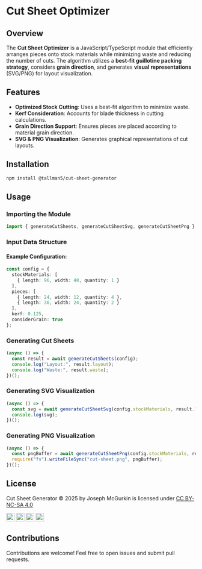 # Cut Sheet Optimizer

## Overview
The **Cut Sheet Optimizer** is a JavaScript/TypeScript module that efficiently arranges pieces onto stock materials while minimizing waste and reducing the number of cuts. The algorithm utilizes a **best-fit guillotine packing strategy**, considers **grain direction**, and generates **visual representations** (SVG/PNG) for layout visualization.

## Features
- **Optimized Stock Cutting**: Uses a best-fit algorithm to minimize waste.
- **Kerf Consideration**: Accounts for blade thickness in cutting calculations.
- **Grain Direction Support**: Ensures pieces are placed according to material grain direction.
- **SVG & PNG Visualization**: Generates graphical representations of cut layouts.

## Installation
```sh
npm install @tallman5/cut-sheet-generator
```

## Usage
### Importing the Module
```typescript
import { generateCutSheets, generateCutSheetSvg, generateCutSheetPng } from "@tallman5/cut-sheet-generator";
```

### Input Data Structure
#### Example Configuration:
```typescript
const config = {
  stockMaterials: [
    { length: 96, width: 48, quantity: 1 }
  ],
  pieces: [
    { length: 24, width: 12, quantity: 4 },
    { length: 36, width: 24, quantity: 2 }
  ],
  kerf: 0.125,
  considerGrain: true
};
```

### Generating Cut Sheets
```typescript
(async () => {
  const result = await generateCutSheets(config);
  console.log("Layout:", result.layout);
  console.log("Waste:", result.waste);
})();
```

### Generating SVG Visualization
```typescript
(async () => {
  const svg = await generateCutSheetSvg(config.stockMaterials, result.layout);
  console.log(svg);
})();
```

### Generating PNG Visualization
```typescript
(async () => {
  const pngBuffer = await generateCutSheetPng(config.stockMaterials, result.layout);
  require("fs").writeFileSync("cut-sheet.png", pngBuffer);
})();
```

## License
Cut Sheet Generator © 2025 by Joseph McGurkin is licensed under [CC BY-NC-SA 4.0](https://creativecommons.org/licenses/by-nc-sa/4.0/?ref=chooser-v1)

<img style="height:22px!important;" src="https://mirrors.creativecommons.org/presskit/icons/cc.svg?ref=chooser-v1" alt="">&nbsp;<img style="height:22px!important;" src="https://mirrors.creativecommons.org/presskit/icons/by.svg?ref=chooser-v1" alt="">&nbsp;<img style="height:22px!important;" src="https://mirrors.creativecommons.org/presskit/icons/nc.svg?ref=chooser-v1" alt="">&nbsp;<img style="height:22px!important;" src="https://mirrors.creativecommons.org/presskit/icons/sa.svg?ref=chooser-v1" alt="">

## Contributions
Contributions are welcome! Feel free to open issues and submit pull requests.
